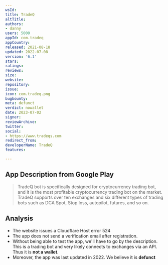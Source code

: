 ```yaml
---
wsId: 
title: TradeQ
altTitle: 
authors:
- danny
users: 5000
appId: com.tradeq
appCountry: 
released: 2021-08-18
updated: 2022-07-08
version: '6.1'
stars: 
ratings: 
reviews: 
size: 
website: 
repository: 
issue: 
icon: com.tradeq.png
bugbounty: 
meta: defunct
verdict: nowallet
date: 2023-07-02
signer: 
reviewArchive: 
twitter: 
social:
- https://www.tradeqs.com
redirect_from: 
developerName: TradeQ
features: 

---
```


## App Description from Google Play

> TradeQ bot is specifically designed for cryptocurrency trading bot, and it is the most profitable cryptocurrency trading bot on the market. TradeQ supports over ten exchanges and six different types of trading bots such as DCA Spot, Stop loss, autopilot, futures, and so on.

## Analysis

- The website issues a Cloudflare Host error 524
- The app does not send a verification email after registration.
- Without being able to test the app, we'll have to go by the description. This is a trading bot and very likely connects to exchanges via an API. Thus it is **not a wallet**.
- Moreover, the app was last updated in 2022. We believe it is **defunct**
